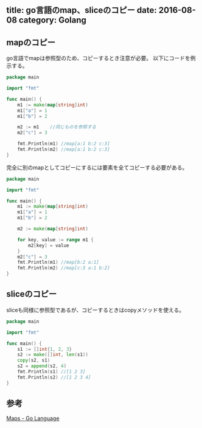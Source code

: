 title: go言語のmap、sliceのコピー
date: 2016-08-08
category: Golang
---

## mapのコピー

go言語でmapは参照型のため、コピーするとき注意が必要。
以下にコードを例示する。

```go
package main

import "fmt"

func main() {
	m1 := make(map[string]int)
	m1["a"] = 1
	m1["b"] = 2

	m2 := m1    //同じものを参照する
	m2["c"] = 3

	fmt.Println(m1) //map[a:1 b:2 c:3]
	fmt.Println(m2) //map[a:1 b:2 c:3]
}
```

完全に別のmapとしてコピーにするには要素を全てコピーする必要がある。

```go
package main

import "fmt"

func main() {
	m1 := make(map[string]int)
	m1["a"] = 1
	m1["b"] = 2

	m2 := make(map[string]int)

	for key, value := range m1 {
		m2[key] = value
	}
	m2["c"] = 3
	fmt.Println(m1) //map[b:2 a:1]
	fmt.Println(m2) //map[c:3 a:1 b:2]
}
```

## sliceのコピー

sliceも同様に参照型であるが、コピーするときはcopyメソッドを使える。

```go
package main

import "fmt"

func main() {
	s1 := []int{1, 2, 3}
	s2 := make([]int, len(s1))
	copy(s2, s1)
	s2 = append(s2, 4)
	fmt.Println(s1) //[1 2 3]
	fmt.Println(s2) //[1 2 3 4]
}

```


## 参考

[Maps - Go Language](http://stackoverflow.com/documentation/go/732/maps#t=201608081020094888724)